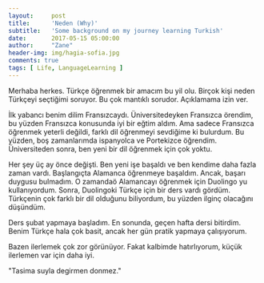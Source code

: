 ```yaml
---
layout:     post
title:      'Neden (Why)'
subtitle:   'Some background on my journey learning Turkish'
date:       2017-05-15 05:00:00
author:     "Zane"
header-img: img/hagia-sofia.jpg
comments: true
tags: [ Life, LanguageLearning ]
---
```


Merhaba herkes. Türkçe öğrenmek bir amacım bu yil olu. Birçok kişi neden Türkçeyi seçtiğimi soruyor. Bu çok mantıklı sorudor. Açıklamama izin ver.

İlk yabancı benim dilim Fransızcaydı. Üniversitedeyken Fransızca örendim, bu yüzden Fransızca konusunda iyi bir eğtim aldım. Ama sadece Fransızca öğrenmek yeterli değildi, farklı dil öğrenmeyi sevdiğime ki bulurdum. Bu yüzden, boş zamanlarımda ispanyolca ve Portekizce öğrendim. Üniversiteden sonra, ben yeni bir dil öğrenmek için çok yoktu. 

Her şey üç ay önce değişti. Ben yeni işe başaldı ve ben kendime daha fazla zaman vardı. Başlangıçta Alamanca öğrenmeye başaldım. Ancak, başarı duygusu bulmadım. O zamandaö Alamancayı öğrenmek için Duolingo yu kullanıyordum. Sonra, Duolingoki Türkçe için bir ders vardı gördüm. Türkçenin çok farklı bir dil olduğunu biliyordum, bu yüzden ilginç olacağını düşündüm.

Ders şubat yapmaya başladım. En sonunda, geçen hafta dersi bitirdim. Benim Türkçe hala çok basit, ancak her gün pratik yapmaya çalışıyorum. 

Bazen ilerlemek çok zor görünüyor. Fakat kalbimde hatırlıyorum, küçük ilerlemen var için daha iyi.

"Tasima suyla degirmen donmez."